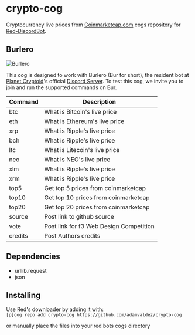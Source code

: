 # crypto-cog
Cryptocurrency live prices from [Coinmarketcap.com](https://www.coinmarketcap.com) cogs repository for [Red-DiscordBot](https://github.com/Twentysix26/Red-DiscordBot).

## Burlero
![Burlero](https://planetcryptoid.tech/img/burlero.png)

This cog is designed to work with Burlero (Bur for short), the resident bot at [Planet Cryptoid](https://www.planetcryptoid.tech)'s official [Discord Server](https://discordapp.com/invite/uvfNm2d). To test this cog, we invite you to join and run the supported commands on Bur.

Command | Description
------- | ----------------------------------------- |
btc     | What is Bitcoin's live price
eth     | What is Ethereum's live price
xrp     | What is Ripple's live price
bch     | What is Ripple's live price
ltc     | What is Litecoin's live price
neo     | What is NEO's live price
xlm     | What is Ripple's live price
xrm     | What is Ripple's live price
top5    | Get top 5 prices from coinmarketcap
top10   | Get top 10 prices from coinmarketcap
top20   | Get top 20 prices from coinmarketcap
source  | Post link to github source
vote    | Post link for f3 Web Design Competition
credits | Post Authors credits

## Dependencies
- urllib.request
- json

## Installing
Use Red's downloader by adding it with:  
`[p]cog repo add crypto-cog https://github.com/adamvaldez/crypto-cog`

or manually place the files into your red bots cogs directory
